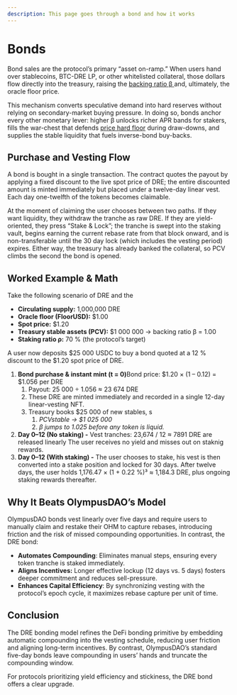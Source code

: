 ```yaml
---
description: This page goes through a bond and how it works
---
```


# Bonds

Bond sales are the protocol’s primary “asset on-ramp.” When users hand over stablecoins, BTC-DRE LP, or other whitelisted collateral, those dollars flow directly into the treasury, raising the [backing ratio β ](backing-ratio-v.md)and, ultimately, the oracle floor price.&#x20;

This mechanism converts speculative demand into hard reserves without relying on secondary-market buying pressure. In doing so, bonds anchor every other monetary lever: higher β unlocks richer APR bands for stakers, fills the war-chest that defends [price hard floor](price-hard-floor.md) during draw-downs, and supplies the stable liquidity that fuels inverse-bond buy-backs.

## Purchase and Vesting Flow

A bond is bought in a single transaction. The contract quotes the payout by applying a fixed discount to the live spot price of DRE; the entire discounted amount is minted immediately but placed under a twelve-day linear vest.  Each day one-twelfth of the tokens becomes claimable. &#x20;

At the moment of claiming the user chooses between two paths. If they want liquidity, they withdraw the tranche as raw DRE. If they are yield-oriented, they press “Stake & Lock”; the tranche is swept into the staking vault, begins earning the current rebase rate from that block onward, and is non-transferable until the 30 day lock (which includes the vesting period) expires. Either way, the treasury has already banked the collateral, so PCV climbs the second the bond is opened.

## Worked Example & Math

Take the following scenario of DRE and the&#x20;

* **Circulating supply:** 1,000,000 DRE
* **Oracle floor (FloorUSD):** $1.00
* **Spot price:** $1.20
* **Treasury stable assets (PCV):** $1 000 000  → backing ratio β = 1.00
* **Staking ratio ρ:** 70 % (the protocol’s target)

A user now deposits $25 000 USDC to buy a bond quoted at a 12 % discount to the $1.20 spot price of DRE.

1. **Bond purchase & instant mint (t = 0)**&#x42;ond price: $1.20 × (1 – 0.12) = $1.056 per DRE
   1. Payout: 25 000 ÷ 1.056 ≈ 23 674 DRE
   2. These DRE are minted immediately and recorded in a single 12-day linear-vesting NFT.
   3. Treasury books $25 000 of new stables, s
      1. _PCVstable → $1 025 000_
      2. _β jumps to 1.025 before any token is liquid._
2. **Day 0–12 (No staking) -** Vest tranches: 23,674 / 12 ≈ 7891 DRE are released linearly  The user receives no yield and misses out on staknig rewards.
3. **Day 0–12 (With staking) -** The user chooses to stake, his vest is then converted into a stake position and locked for 30 days. After twelve days, the user holds 1,176.47 × (1 + 0.22 %)³ ≈ 1,184.3 DRE, plus ongoing staking rewards thereafter.

## Why It Beats OlympusDAO’s Model

OlympusDAO bonds vest linearly over five days and require users to manually claim and restake their OHM to capture rebases, introducing friction and the risk of missed compounding opportunities.  In contrast, the DRE bond:

* **Automates Compounding**: Eliminates manual steps, ensuring every token tranche is staked immediately.&#x20;
* **Aligns Incentives:** Longer effective lockup (12 days vs. 5 days) fosters deeper commitment and reduces sell-pressure.&#x20;
* **Enhances Capital Efficiency**: By synchronizing vesting with the protocol’s epoch cycle, it maximizes rebase capture per unit of time.&#x20;

## Conclusion

The DRE bonding model refines the DeFi bonding primitive by embedding automatic compounding into the vesting schedule, reducing user friction and aligning long-term incentives. By contrast, OlympusDAO’s standard five-day bonds leave compounding in users’ hands and truncate the compounding window.&#x20;

For protocols prioritizing yield efficiency and stickiness, the DRE bond offers a clear upgrade.
